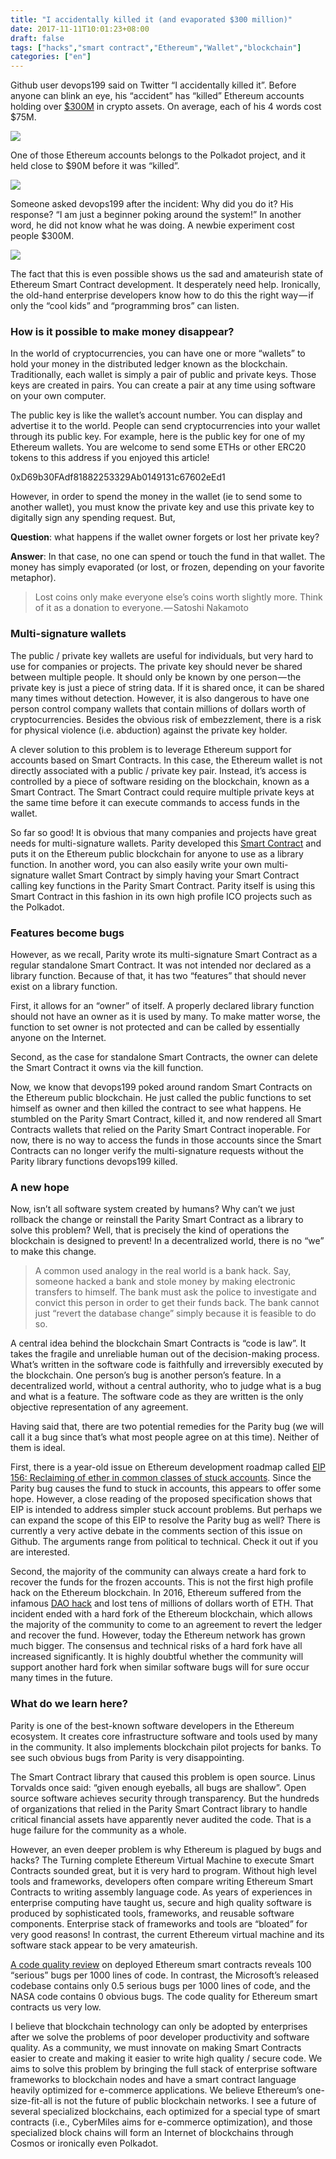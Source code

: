 ```yaml
---
title: "I accidentally killed it (and evaporated $300 million)"
date: 2017-11-11T10:01:23+08:00
draft: false
tags: ["hacks","smart contract","Ethereum","Wallet","blockchain"]
categories: ["en"]
---
```


Github user devops199 said on Twitter “I accidentally killed it”. Before anyone can blink an eye, his “accident” has “killed” Ethereum accounts holding over [$300M](https://www.vice.com/en_us/article/ywbqmg/parity-multi-signature-wallet-vulnerability-300-million-hard-fork) in crypto assets. On average, each of his 4 words cost $75M.

![](/images/20171111-polkadotsafe-01.png)

One of those Ethereum accounts belongs to the Polkadot project, and it held close to $90M before it was “killed”.

![](/images/20171111-polkadotsafe-02.png)

Someone asked devops199 after the incident: Why did you do it? His response? “I am just a beginner poking around the system!” In another word, he did not know what he was doing. A newbie experiment cost people $300M.

![](/images/20171111-polkadotsafe-03.png)

The fact that this is even possible shows us the sad and amateurish state of Ethereum Smart Contract development. It desperately need help. Ironically, the old-hand enterprise developers know how to do this the right way — if only the “cool kids” and “programming bros” can listen.

### How is it possible to make money disappear?

In the world of cryptocurrencies, you can have one or more “wallets” to hold your money in the distributed ledger known as the blockchain. Traditionally, each wallet is simply a pair of public and private keys. Those keys are created in pairs. You can create a pair at any time using software on your own computer.

The public key is like the wallet’s account number. You can display and advertise it to the world. People can send cryptocurrencies into your wallet through its public key. For example, here is the public key for one of my Ethereum wallets. You are welcome to send some ETHs or other ERC20 tokens to this address if you enjoyed this article!

0xD69b30FAdf81882253329Ab0149131c67602eEd1

However, in order to spend the money in the wallet (ie to send some to another wallet), you must know the private key and use this private key to digitally sign any spending request. But,

**Question**: what happens if the wallet owner forgets or lost her private key?

**Answer**: In that case, no one can spend or touch the fund in that wallet. The money has simply evaporated (or lost, or frozen, depending on your favorite metaphor).

> Lost coins only make everyone else’s coins worth slightly more. Think of it as a donation to everyone. — Satoshi Nakamoto

### Multi-signature wallets

The public / private key wallets are useful for individuals, but very hard to use for companies or projects. The private key should never be shared between multiple people. It should only be known by one person — the private key is just a piece of string data. If it is shared once, it can be shared many times without detection. However, it is also dangerous to have one person control company wallets that contain millions of dollars worth of cryptocurrencies. Besides the obvious risk of embezzlement, there is a risk for physical violence (i.e. abduction) against the private key holder.

A clever solution to this problem is to leverage Ethereum support for accounts based on Smart Contracts. In this case, the Ethereum wallet is not directly associated with a public / private key pair. Instead, it’s access is controlled by a piece of software residing on the blockchain, known as a Smart Contract. The Smart Contract could require multiple private keys at the same time before it can execute commands to access funds in the wallet.

So far so good! It is obvious that many companies and projects have great needs for multi-signature wallets. Parity developed this [Smart Contract](https://etherscan.io/address/0x863df6bfa4469f3ead0be8f9f2aae51c91a907b4#code) and puts it on the Ethereum public blockchain for anyone to use as a library function. In another word, you can also easily write your own multi-signature wallet Smart Contract by simply having your Smart Contract calling key functions in the Parity Smart Contract. Parity itself is using this Smart Contract in this fashion in its own high profile ICO projects such as the Polkadot.

### Features become bugs

However, as we recall, Parity wrote its multi-signature Smart Contract as a regular standalone Smart Contract. It was not intended nor declared as a library function. Because of that, it has two “features” that should never exist on a library function.

First, it allows for an “owner” of itself. A properly declared library function should not have an owner as it is used by many. To make matter worse, the function to set owner is not protected and can be called by essentially anyone on the Internet.

Second, as the case for standalone Smart Contracts, the owner can delete the Smart Contract it owns via the kill function.

Now, we know that devops199 poked around random Smart Contracts on the Ethereum public blockchain. He just called the public functions to set himself as owner and then killed the contract to see what happens. He stumbled on the Parity Smart Contract, killed it, and now rendered all Smart Contracts wallets that relied on the Parity Smart Contract inoperable. For now, there is no way to access the funds in those accounts since the Smart Contracts can no longer verify the multi-signature requests without the Parity library functions devops199 killed.

### A new hope

Now, isn’t all software system created by humans? Why can’t we just rollback the change or reinstall the Parity Smart Contract as a library to solve this problem? Well, that is precisely the kind of operations the blockchain is designed to prevent! In a decentralized world, there is no “we” to make this change.

> A common used analogy in the real world is a bank hack. Say, someone hacked a bank and stole money by making electronic transfers to himself. The bank must ask the police to investigate and convict this person in order to get their funds back. The bank cannot just “revert the database change” simply because it is feasible to do so.

A central idea behind the blockchain Smart Contracts is “code is law”. It takes the fragile and unreliable human out of the decision-making process. What’s written in the software code is faithfully and irreversibly executed by the blockchain. One person’s bug is another person’s feature. In a decentralized world, without a central authority, who to judge what is a bug and what is a feature. The software code as they are written is the only objective representation of any agreement.

Having said that, there are two potential remedies for the Parity bug (we will call it a bug since that’s what most people agree on at this time). Neither of them is ideal.

First, there is a year-old issue on Ethereum development roadmap called [EIP 156: Reclaiming of ether in common classes of stuck accounts](https://github.com/ethereum/EIPs/issues/156). Since the Parity bug causes the fund to stuck in accounts, this appears to offer some hope. However, a close reading of the proposed specification shows that EIP is intended to address simpler stuck account problems. But perhaps we can expand the scope of this EIP to resolve the Parity bug as well? There is currently a very active debate in the comments section of this issue on Github. The arguments range from political to technical. Check it out if you are interested.

Second, the majority of the community can always create a hard fork to recover the funds for the frozen accounts. This is not the first high profile hack on the Ethereum blockchain. In 2016, Ethereum suffered from the infamous [DAO hack](https://medium.com/@pullnews/understanding-the-dao-hack-for-journalists-2312dd43e993) and lost tens of millions of dollars worth of ETH. That incident ended with a hard fork of the Ethereum blockchain, which allows the majority of the community to come to an agreement to revert the ledger and recover the fund. However, today the Ethereum network has grown much bigger. The consensus and technical risks of a hard fork have all increased significantly. It is highly doubtful whether the community will support another hard fork when similar software bugs will for sure occur many times in the future.

### What do we learn here?

Parity is one of the best-known software developers in the Ethereum ecosystem. It creates core infrastructure software and tools used by many in the community. It also implements blockchain pilot projects for banks. To see such obvious bugs from Parity is very disappointing.

The Smart Contract library that caused this problem is open source. Linus Torvalds once said: “given enough eyeballs, all bugs are shallow”. Open source software achieves security through transparency. But the hundreds of organizations that relied in the Parity Smart Contract library to handle critical financial assets have apparently never audited the code. That is a huge failure for the community as a whole.

However, an even deeper problem is why Ethereum is plagued by bugs and hacks? The Turning complete Ethereum Virtual Machine to execute Smart Contracts sounded great, but it is very hard to program. Without high level tools and frameworks, developers often compare writing Ethereum Smart Contracts to writing assembly language code. As years of experiences in enterprise computing have taught us, secure and high quality software is produced by sophisticated tools, frameworks, and reusable software components. Enterprise stack of frameworks and tools are “bloated” for very good reasons! In contrast, the current Ethereum virtual machine and its software stack appear to be very amateurish.

[A code quality review](https://vessenes.com/ethereum-contracts-are-going-to-be-candy-for-hackers/) on deployed Ethereum smart contracts reveals 100 “serious” bugs per 1000 lines of code. In contrast, the Microsoft’s released codebase contains only 0.5 serious bugs per 1000 lines of code, and the NASA code contains 0 obvious bugs. The code quality for Ethereum smart contracts us very low.

I believe that blockchain technology can only be adopted by enterprises after we solve the problems of poor developer productivity and software quality. As a community, we must innovate on making Smart Contracts easier to create and making it easier to write high quality / secure code. We aims to solve this problem by bringing the full stack of enterprise software frameworks to blockchain nodes and have a smart contract language heavily optimized for e-commerce applications. We believe Ethereum’s one-size-fit-all is not the future of public blockchain networks. I see a future of several specialized blockchains, each optimized for a special type of smart contracts (i.e., CyberMiles aims for e-commerce optimization), and those specialized block chains will form an Internet of blockchains through Cosmos or ironically even Polkadot.

